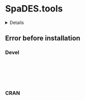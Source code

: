 # SpaDES.tools

<details>

* Version: 
* GitHub: https://github.com/PredictiveEcology/reproducible
* Source code: NA
* Number of recursive dependencies: 0

</details>

## Error before installation

### Devel

```






```
### CRAN

```






```
